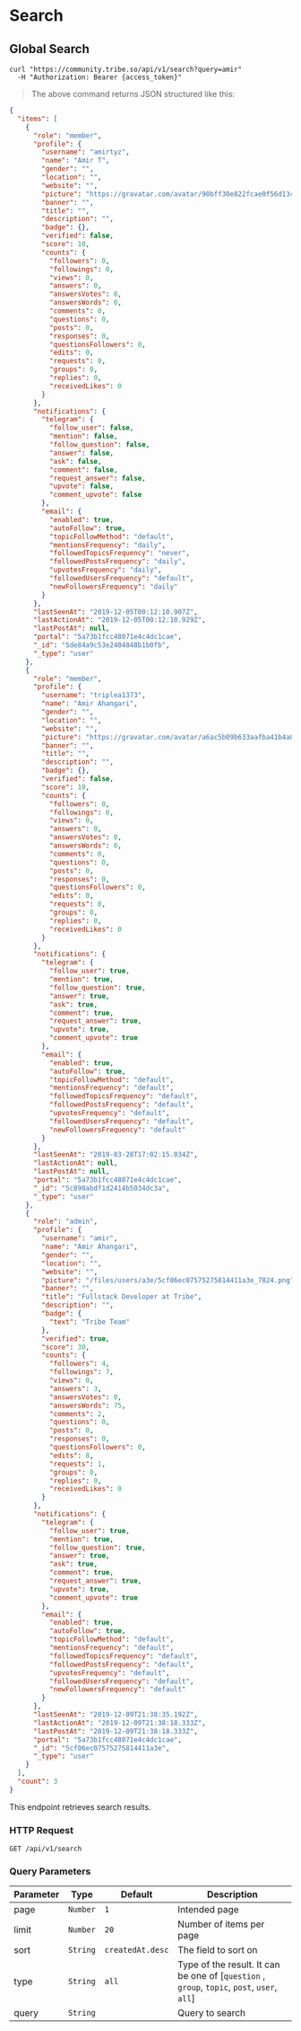 # Search

## Global Search

```shell
curl "https://community.tribe.so/api/v1/search?query=amir"
  -H "Authorization: Bearer {access_token}"
```

<!--
```javascript
const tribe = require('tribe');

let api = tribe.authorize('{access_token}');
let result = api.search({ query: 'Amir' })
```
-->

> The above command returns JSON structured like this:

```json
{
  "items": [
    {
      "role": "member",
      "profile": {
        "username": "amirtyz",
        "name": "Amir T",
        "gender": "",
        "location": "",
        "website": "",
        "picture": "https://gravatar.com/avatar/90bff30e822fcae0f56d13ce9e4a28e5?s=200&d=retro",
        "banner": "",
        "title": "",
        "description": "",
        "badge": {},
        "verified": false,
        "score": 10,
        "counts": {
          "followers": 0,
          "followings": 0,
          "views": 0,
          "answers": 0,
          "answersVotes": 0,
          "answersWords": 0,
          "comments": 0,
          "questions": 0,
          "posts": 0,
          "responses": 0,
          "questionsFollowers": 0,
          "edits": 0,
          "requests": 0,
          "groups": 0,
          "replies": 0,
          "receivedLikes": 0
        }
      },
      "notifications": {
        "telegram": {
          "follow_user": false,
          "mention": false,
          "follow_question": false,
          "answer": false,
          "ask": false,
          "comment": false,
          "request_answer": false,
          "upvote": false,
          "comment_upvote": false
        },
        "email": {
          "enabled": true,
          "autoFollow": true,
          "topicFollowMethod": "default",
          "mentionsFrequency": "daily",
          "followedTopicsFrequency": "never",
          "followedPostsFrequency": "daily",
          "upvotesFrequency": "daily",
          "followedUsersFrequency": "default",
          "newFollowersFrequency": "daily"
        }
      },
      "lastSeenAt": "2019-12-05T00:12:10.907Z",
      "lastActionAt": "2019-12-05T00:12:10.929Z",
      "lastPostAt": null,
      "portal": "5a73b1fcc48071e4c4dc1cae",
      "_id": "5de84a9c53e2404848b1b0fb",
      "_type": "user"
    },
    {
      "role": "member",
      "profile": {
        "username": "triplea1373",
        "name": "Amir Ahangari",
        "gender": "",
        "location": "",
        "website": "",
        "picture": "https://gravatar.com/avatar/a6ac5b09b633aafba41b4a0cda22976e?s=200&d=retro",
        "banner": "",
        "title": "",
        "description": "",
        "badge": {},
        "verified": false,
        "score": 10,
        "counts": {
          "followers": 0,
          "followings": 0,
          "views": 0,
          "answers": 0,
          "answersVotes": 0,
          "answersWords": 0,
          "comments": 0,
          "questions": 0,
          "posts": 0,
          "responses": 0,
          "questionsFollowers": 0,
          "edits": 0,
          "requests": 0,
          "groups": 0,
          "replies": 0,
          "receivedLikes": 0
        }
      },
      "notifications": {
        "telegram": {
          "follow_user": true,
          "mention": true,
          "follow_question": true,
          "answer": true,
          "ask": true,
          "comment": true,
          "request_answer": true,
          "upvote": true,
          "comment_upvote": true
        },
        "email": {
          "enabled": true,
          "autoFollow": true,
          "topicFollowMethod": "default",
          "mentionsFrequency": "default",
          "followedTopicsFrequency": "default",
          "followedPostsFrequency": "default",
          "upvotesFrequency": "default",
          "followedUsersFrequency": "default",
          "newFollowersFrequency": "default"
        }
      },
      "lastSeenAt": "2019-03-28T17:02:15.034Z",
      "lastActionAt": null,
      "lastPostAt": null,
      "portal": "5a73b1fcc48071e4c4dc1cae",
      "_id": "5c890abdf1d2414b5034dc3a",
      "_type": "user"
    },
    {
      "role": "admin",
      "profile": {
        "username": "amir",
        "name": "Amir Ahangari",
        "gender": "",
        "location": "",
        "website": "",
        "picture": "/files/users/a3e/5cf06ec07575275814411a3e_7824.png",
        "banner": "",
        "title": "Fullstack Developer at Tribe",
        "description": "",
        "badge": {
          "text": "Tribe Team"
        },
        "verified": true,
        "score": 30,
        "counts": {
          "followers": 4,
          "followings": 7,
          "views": 0,
          "answers": 3,
          "answersVotes": 0,
          "answersWords": 75,
          "comments": 2,
          "questions": 0,
          "posts": 0,
          "responses": 0,
          "questionsFollowers": 0,
          "edits": 8,
          "requests": 1,
          "groups": 0,
          "replies": 0,
          "receivedLikes": 0
        }
      },
      "notifications": {
        "telegram": {
          "follow_user": true,
          "mention": true,
          "follow_question": true,
          "answer": true,
          "ask": true,
          "comment": true,
          "request_answer": true,
          "upvote": true,
          "comment_upvote": true
        },
        "email": {
          "enabled": true,
          "autoFollow": true,
          "topicFollowMethod": "default",
          "mentionsFrequency": "default",
          "followedTopicsFrequency": "default",
          "followedPostsFrequency": "default",
          "upvotesFrequency": "default",
          "followedUsersFrequency": "default",
          "newFollowersFrequency": "default"
        }
      },
      "lastSeenAt": "2019-12-09T21:38:35.192Z",
      "lastActionAt": "2019-12-09T21:38:18.333Z",
      "lastPostAt": "2019-12-09T21:38:18.333Z",
      "portal": "5a73b1fcc48071e4c4dc1cae",
      "_id": "5cf06ec07575275814411a3e",
      "_type": "user"
    }
  ],
  "count": 3
}
```

This endpoint retrieves search results.

### HTTP Request

<code class="request">GET /api/v1/search</code>

### Query Parameters

| Parameter | Type     | Default          | Description                                                                                 |
| --------- | -------- | ---------------- | ------------------------------------------------------------------------------------------- |
| page      | `Number` | `1`              | Intended page                                                                               |
| limit     | `Number` | `20`             | Number of items per page                                                                    |
| sort      | `String` | `createdAt.desc` | The field to sort on                                                                        |
| type      | `String` | `all`            | Type of the result. It can be one of [`question` , `group`, `topic`, `post`, `user`, `all`] |
| query     | `String` |                  | Query to search                                                                             |
